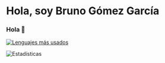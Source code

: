 # Hola, soy Bruno Gómez García 
### Hola :dog:


[![Lenguajes más usados](https://github-readme-stats.vercel.app/api/top-langs/?username=bronigege)](https://github.com/anuraghazra/github-readme-stats)


![Estadísticas](https://github-readme-stats.vercel.app/api?username=bronigege&show_icons=true&theme=onedark)



<!--
**bronigege/bronigege** is a ✨ _special_ ✨ repository because its `README.md` (this file) appears on your GitHub profile.

Here are some ideas to get you started:

- 🔭 I’m currently working on ...
- 🌱 I’m currently learning ...
- 👯 I’m looking to collaborate on ...
- 🤔 I’m looking for help with ...
- 💬 Ask me about ...
- 📫 How to reach me: ...
- 😄 Pronouns: ...
- ⚡ Fun fact: ...
-->
